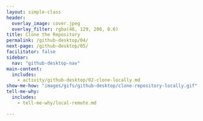 ```yaml
---
layout: simple-class
header:
  overlay_image: cover.jpeg
  overlay_filter: rgba(46, 129, 200, 0.6)
title: Clone the Repository
permalink: /github-desktop/04/
next-page: /github-desktop/05/
facilitator: false
sidebar:
  nav: "github-desktop-nav"
main-content:
  includes:
    - activity/github-desktop/02-clone-locally.md
show-me-how: "images/gifs/github-desktop/clone-repository-locally.gif"
tell-me-why:
  includes:
    - tell-me-why/local-remote.md

---
```

